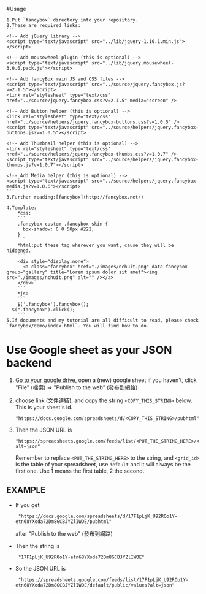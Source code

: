 #Usage

	1.Put `fancybox` directory into your repository.
	2.These are required links:
	```
	<!-- Add jQuery library -->
	<script type="text/javascript" src="../lib/jquery-1.10.1.min.js"></script>

	<!-- Add mousewheel plugin (this is optional) -->
	<script type="text/javascript" src="../lib/jquery.mousewheel-3.0.6.pack.js"></script>

	<!-- Add fancyBox main JS and CSS files -->
	<script type="text/javascript" src="../source/jquery.fancybox.js?v=2.1.5"></script>
	<link rel="stylesheet" type="text/css" href="../source/jquery.fancybox.css?v=2.1.5" media="screen" />

	<!-- Add Button helper (this is optional) -->
	<link rel="stylesheet" type="text/css" href="../source/helpers/jquery.fancybox-buttons.css?v=1.0.5" />
	<script type="text/javascript" src="../source/helpers/jquery.fancybox-buttons.js?v=1.0.5"></script>

	<!-- Add Thumbnail helper (this is optional) -->
	<link rel="stylesheet" type="text/css" href="../source/helpers/jquery.fancybox-thumbs.css?v=1.0.7" />
	<script type="text/javascript" src="../source/helpers/jquery.fancybox-thumbs.js?v=1.0.7"></script>

	<!-- Add Media helper (this is optional) -->
	<script type="text/javascript" src="../source/helpers/jquery.fancybox-media.js?v=1.0.6"></script>
	```
	3.Further reading:[fancybox](http://fancybox.net/)

	4.Template:
		*css:
		```
		.fancybox-custom .fancybox-skin {
		  box-shadow: 0 0 50px #222;
		}
		```
		*html:put these tag wherever you want, cause they will be hiddened.
		```
		<div style="display:none">      
		  <a class="fancybox" href="./images/nchuit.png" data-fancybox-group="gallery" title="Lorem ipsum dolor sit amet"><img src="./images/nchuit.png" alt="" /></a>
		</div>          
		```
		*js:
		```
		$('.fancybox').fancybox();
      $(".fancybox").click();
		```
	5.If documents and my tutorial are all difficult to read, please check `fancybox/demo/index.html`. You will find how to do.

# Use Google sheet as your JSON backend

 1. [Go to your google drive](https://drive.google.com/drive/#my-drive), open a (new) google sheet if you haven't, click "File" (檔案) => "Publish to the web" (發布到網路)
 2. choose link (文件連結), and copy the string `<COPY_THIS_STRING>` below, This is your sheet's id.

        "https://docs.google.com/spreadsheets/d/<COPY_THIS_STRING>/pubhtml"

 3. Then the JSON URL is

        "https://spreadsheets.google.com/feeds/list/<PUT_THE_STRING_HERE>/<grid_id>/public/values?alt=json"

    Remember to replace `<PUT_THE_STRING_HERE>` to the string, and `<grid_id>` is the table of your spreadsheet, use `default` and it will always be the first one.
    Use 1 means the first table, 2 the second.

## EXAMPLE

 * If you get 

        "https://docs.google.com/spreadsheets/d/17F1pLjK_U92ROo1Y-etn68YXoda72Dm8GCBJYZlIWOE/pubhtml"

    after "Publish to the web" (發布到網路)

 * Then the string is

        "17F1pLjK_U92ROo1Y-etn68YXoda72Dm8GCBJYZlIWOE"

 * So the JSON URL is

        "https://spreadsheets.google.com/feeds/list/17F1pLjK_U92ROo1Y-etn68YXoda72Dm8GCBJYZlIWOE/default/public/values?alt=json"
